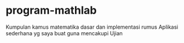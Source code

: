 # program-mathlab
Kumpulan kamus matematika dasar dan implementasi rumus
Aplikasi sederhana yg saya buat guna mencakupi Ujian
